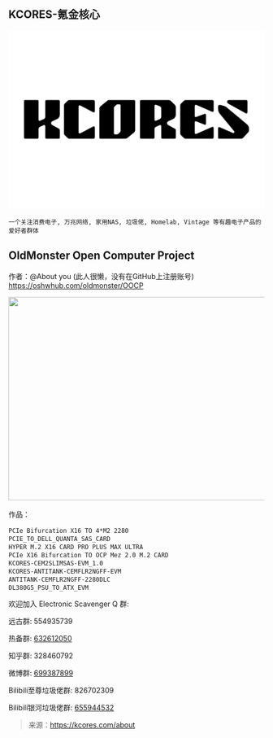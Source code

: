 ## KCORES-氪金核心

<!-- ![kcoers-logo](/images/kcores-logo.svg) -->

<img style="width: 50000px; height: 350px;" 
src= "https://raw.githubusercontent.com/KCORES/kcores-logo/faaaac37b7b171f0902c3d208d89fef596f10ad8/assets/images/kcores-logo.svg">

```
一个关注消费电子, 万兆网络, 家用NAS, 垃圾佬, Homelab, Vintage 等有趣电子产品的爱好者群体
```

<!-- <iframe  src="https://kcores.com/reading" height="200" width="500">  </ifrmae> -->

## OldMonster Open Computer Project
作者：@About you (此人很懒，没有在GitHub上注册账号)
https://oshwhub.com/oldmonster/OOCP

<img style="width: 700px; height: 400px;" src= "https://image.lceda.cn/pullimage/KWliW1KDpyT4wkG8Uc9o1UqOLkIND0Xa30iCLiIs.jpeg">

作品：
```
PCIe Bifurcation X16 TO 4*M2 2280
PCIE_TO_DELL_QUANTA_SAS_CARD
HYPER M.2 X16 CARD PRO PLUS MAX ULTRA
PCIe X16 Bifurcation TO OCP Mez 2.0 M.2 CARD
KCORES-CEM2SLIMSAS-EVM_1.0
KCORES-ANTITANK-CEMFLR2NGFF-EVM
ANTITANK-CEMFLR2NGFF-2280DLC
DL380G5_PSU_TO_ATX_EVM
```

欢迎加入 Electronic Scavenger Q 群:

远古群: 554935739

热备群: <font color=#C0C0C0>[632612050](https://jq.qq.com/?_wv=1027&k=im2JuyEz)</font>

知乎群: 328460792

微博群: <font color=red>[699387899](https://jq.qq.com/?_wv=1027&k=BQADzNr4)</font>

Bilibili至尊垃圾佬群: 826702309

Bilibili银河垃圾佬群: <font color=#8A2BE2>[655944532](https://jq.qq.com/?_wv=1027&k=gF6zd3z9)</font>


> 来源：https://kcores.com/about